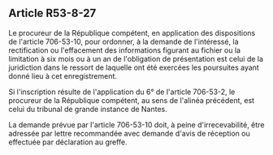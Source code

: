 Article R53-8-27
----
Le procureur de la République compétent, en application des dispositions de
l'article 706-53-10, pour ordonner, à la demande de l'intéressé, la
rectification ou l'effacement des informations figurant au fichier ou la
limitation à six mois ou à un an de l'obligation de présentation est celui de la
juridiction dans le ressort de laquelle ont été exercées les poursuites ayant
donné lieu à cet enregistrement.

Si l'inscription résulte de l'application du 6° de l'article 706-53-2, le
procureur de la République compétent, au sens de l'alinéa précédent, est celui
du tribunal de grande instance de Nantes.

La demande prévue par l'article 706-53-10 doit, à peine d'irrecevabilité, être
adressée par lettre recommandée avec demande d'avis de réception ou effectuée
par déclaration au greffe.
